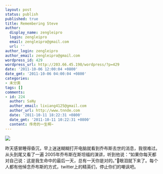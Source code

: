 ```yaml
---
layout: post
status: publish
published: true
title: Remembering Steve
author:
  display_name: zengleipro
  login: zengleipro
  email: zengleipro@gmail.com
  url: ''
author_login: zengleipro
author_email: zengleipro@gmail.com
wordpress_id: 429
wordpress_url: http://203.66.45.198/wordpress/?p=429
date: '2011-10-06 12:00:04 +0800'
date_gmt: '2011-10-06 04:00:04 +0800'
categories:
- 未分类
tags: []
comments:
- id: 224
  author: SaNy
  author_email: lixiang4125@gmail.com
  author_url: http://www.tnnde.com
  date: '2011-10-11 18:22:31 +0800'
  date_gmt: '2011-10-11 10:22:31 +0800'
  content: 传奇的一生啊~
---
```

![](/images/blog/detail/2011100601/1.png)

昨天感冒睡得昏沉，早上迷迷糊糊打开电脑就看到乔布斯去世的消息，我很难过。从头到尾又看了一遍 2005年乔布斯在斯坦福的演讲，听到他说：“如果你每天都对自己说：这是我生命中的最后一天，总有一天你是对的。”眼泪就下来了。每个人都有他悼念乔布斯的方式，twitter上的精英们，停止你们的嘲讽吧。
